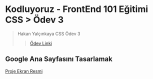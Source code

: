 # Kodluyoruz - FrontEnd 101 Eğitimi CSS > Ödev 3

> Hakan Yalçınkaya CSS Ödev 3
>
> > [Ödev Linki](https://app.patika.dev/courses/css/cssodev3)

## Google Ana Sayfasını Tasarlamak


[Proje Ekran Resmi](https://github.com/alkameozsoy/css-odev-3/blob/main/proje_resmi.png)
